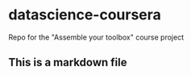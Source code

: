 # datascience-coursera

Repo for the "Assemble your toolbox" course project

## This is a markdown file
